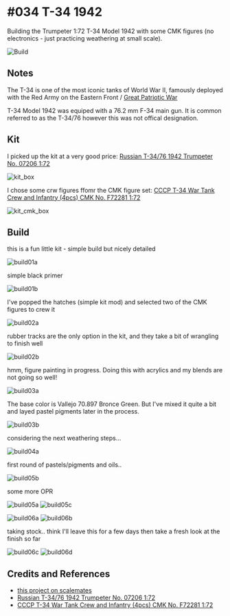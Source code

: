 # #034 T-34 1942

Building the Trumpeter 1:72 T-34 Model 1942 with some CMK figures (no electronics - just practicing weathering at small scale).

![Build](./assets/T34-1942_build.jpg?raw=true)

## Notes

The T-34 is one of the most iconic tanks of World War II, famously deployed with the Red Army on the Eastern Front / [Great Patriotic War](https://en.wikipedia.org/wiki/Great_Patriotic_War_(term))

T-34 Model 1942 was equiped with a 76.2 mm F-34 main gun. It is common referred to as the T-34/76 however this was not offical designation.

## Kit

I picked up the kit at a very good price:
[Russian T-34/76 1942 Trumpeter No. 07206 1:72](https://www.scalemates.com/kits/trumpeter-07206-t-34-76-1942--105599)

![kit_box](./assets/kit_box.jpg?raw=true)

I chose some crw figures ffomr the CMK figure set:
[CCCP T-34 War Tank Crew and Infantry (4pcs) CMK No. F72281 1:72](https://www.scalemates.com/kits/cmk-f72281-cccp-t-34-war-tank-crew-and-infantry-4pcs--959370)

![kit_cmk_box](./assets/kit_cmk_box.jpg?raw=true)

## Build

this is a fun little kit - simple build but nicely detailed

![build01a](./assets/build01a.jpg?raw=true)

simple black primer

![build01b](./assets/build01b.jpg?raw=true)

I've popped the hatches (simple kit mod) and selected two of the CMK figures to crew it

![build02a](./assets/build02a.jpg?raw=true)

rubber tracks are the only option in the kit, and they take a bit of wrangling to finish well

![build02b](./assets/build02b.jpg?raw=true)

hmm, figure painting in progress. Doing this with acrylics and my blends are not going so well!

![build03a](./assets/build03a.jpg?raw=true)

The base color is Vallejo 70.897 Bronce Green. But I've mixed it quite a bit and layed pastel pigments later in the process.

![build03b](./assets/build03b.jpg?raw=true)

 considering the next weathering steps...

![build04a](./assets/build04a.jpg?raw=true)

first round of pastels/pigments and oils..

![build05b](./assets/build05b.jpg?raw=true)

some more OPR

![build05a](./assets/build05a.jpg?raw=true)
![build05c](./assets/build05c.jpg?raw=true)

![build06a](./assets/build06a.jpg?raw=true)
![build06b](./assets/build06b.jpg?raw=true)

taking stock.. think I'll leave this for a few days then take a fresh look at the finish so far

![build06c](./assets/build06c.jpg?raw=true)
![build06d](./assets/build06d.jpg?raw=true)


## Credits and References

* [this project on scalemates](https://www.scalemates.com/profiles/mate.php?id=74137&p=projects&project=117575)
* [Russian T-34/76 1942 Trumpeter No. 07206 1:72](https://www.scalemates.com/kits/trumpeter-07206-t-34-76-1942--105599)
* [CCCP T-34 War Tank Crew and Infantry (4pcs) CMK No. F72281 1:72](https://www.scalemates.com/kits/cmk-f72281-cccp-t-34-war-tank-crew-and-infantry-4pcs--959370)
